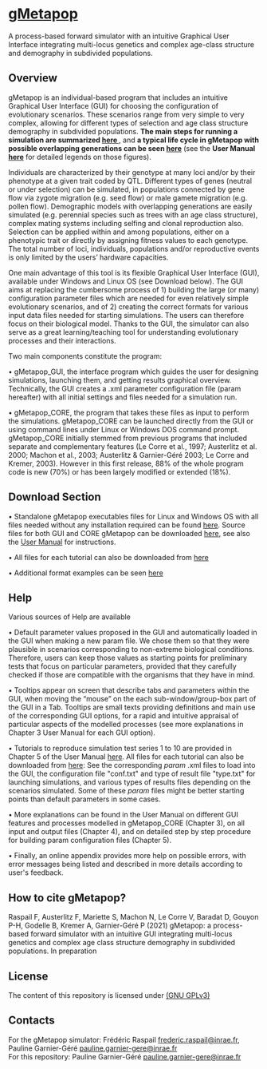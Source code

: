 # <A HREF="https://github.com/gMetapop/gMetapop"> gMetapop </A>
A process-based forward simulator with an intuitive Graphical User Interface integrating multi-locus genetics and complex age-class structure and demography in subdivided populations.

## Overview ##
gMetapop is an individual-based program that includes an intuitive Graphical User Interface (GUI) for choosing the configuration of evolutionary scenarios. These scenarios range from very simple to very complex, allowing for different types of selection and age class structure demography in subdivided populations. **The main steps for running a simulation are summarized <A HREF= "gMetapop-overview-Fig.1-4.pdf"> here </A>**, and **a typical life cycle in gMetapop with possible overlapping generations can be seen <A HREF= "gMetapop-life-cycle-Fig.3.pdf"> here</A>** (see the **User Manual <A HREF="https://github.com/gMetapop/gMetapop/tree/master/3-User.Manual-ver.1.0.0"> here</A>** for detailed legends on those figures).

Individuals are characterized by their genotype at many loci and/or by their phenotype at a given trait coded by  QTL. Different types of genes (neutral or under selection) can be simulated, in populations connected by gene flow via zygote migration (e.g. seed flow) or male gamete migration (e.g. pollen flow). Demographic models with overlapping generations are easily simulated (e.g. perennial species such as trees with an age class structure), complex mating systems including selfing and clonal reproduction also. Selection can be applied within and among populations, either on a phenotypic trait or directly by assigning fitness values to each genotype. The total number of loci, individuals, populations and/or reproductive events is only limited by the users’ hardware capacities. 

One main advantage of this tool is its flexible Graphical User Interface (GUI), available under Windows and Linux OS (see Download below). The GUI aims at replacing the cumbersome process of 1) building the large (or many) configuration parameter files which are needed for even relatively simple evolutionary scenarios, and of 2) creating the correct formats for various input data files needed for starting simulations. The users can therefore focus on their biological model. Thanks to the GUI, the simulator can also serve as a great learning/teaching tool for understanding evolutionary processes and their interactions.

Two main components constitute the program:  

•	gMetapop_GUI, the interface program which guides the user for designing simulations, launching them, and getting results graphical overview. Technically, the GUI creates a .xml parameter configuration file (param hereafter) with all initial settings and files needed for a simulation run.

•	gMetapop_CORE, the program that takes these files as input to perform the simulations. gMetapop_CORE can be launched directly from the GUI or using command lines under Linux or Windows DOS command prompt. gMetapop_CORE initially stemmed from previous programs that included separate and complementary features (Le Corre et al., 1997; Austerlitz et al. 2000; Machon et al., 2003; Austerlitz & Garnier-Géré 2003; Le Corre and Kremer, 2003). However in this first release, 88% of the whole program code is new (70%) or has been largely modified or extended (18%). 

## Download Section 

• Standalone gMetapop executables files for Linux and Windows OS with all files needed without any installation required can be found <A HREF="https://github.com/gMetapop/gMetapop/tree/master/1-GUI+CORE.exe.for.download"> here</A>. Source files for both GUI and CORE gMetapop can be downloaded <A HREF="https://github.com/gMetapop/gMetapop/tree/master/2-GUI+CORE.src.for.download"> here</A>, see also the <A HREF="https://github.com/gMetapop/gMetapop/tree/master/3-User.Manual-ver.1.0.0">User Manual</A> for instructions.

•	All files for each tutorial can also be downloaded from <A HREF="https://github.com/gMetapop/gMetapop/tree/master/5-Tutorials"> here</A>

•	Additional format examples can be seen <A HREF="https://github.com/gMetapop/gMetapop/tree/master/4-Format.Examples"> here</A>

## Help ##
Various sources of Help are available 

•	Default parameter values proposed in the GUI and automatically loaded in the GUI when making a new param file. We chose them so that they were plausible in scenarios corresponding to non-extreme biological conditions. Therefore, users can keep those values as starting points for preliminary tests that focus on particular parameters, provided that they carefully checked if those are compatible with the organisms that they have in mind.

•	Tooltips appear on screen that describe tabs and parameters within the GUI, when moving the “mouse” on the each sub-window/group-box part of the GUI in a Tab. Tooltips are small texts providing definitions and main use of the corresponding GUI options, for a rapid and intuitive appraisal of particular aspects of the modelled processes (see more explanations in Chapter 3 User Manual for each GUI option). 

•	Tutorials to reproduce simulation test series 1 to 10 are provided in Chapter 5 of the User Manual <A HREF="https://github.com/gMetapop/gMetapop/tree/master/3-User.Manual"> here</A>. All files for each tutorial can also be downloaded from <A HREF="https://github.com/gMetapop/gMetapop/tree/master/5-Tutorials"> here</A>:
See the corresponding *param* .xml files to load into the GUI, the configuration file "conf.txt" and type of result file "type.txt" for launching simulations, and various types of results files depending on the scenarios simulated. Some of these *param* files might be better starting points than default parameters in some cases.

•	More explanations can be found in the User Manual on different GUI features and processes modelled in gMetapop_CORE (Chapter 3), on all input and output files (Chapter 4), and on detailed step by step procedure for building param configuration files (Chapter 5). 

•	Finally, an online appendix provides more help on possible errors, with error messages being listed and described in more details according to user's feedback.  


## How to cite gMetapop? ##

Raspail F, Austerlitz F, Mariette S, Machon N, Le Corre V, Baradat D, Gouyon P-H, Godelle B, Kremer A, Garnier-Géré P (2021) gMetapop: a process-based forward simulator with an intuitive GUI integrating multi-locus genetics and complex age class structure demography in subdivided populations. In preparation 

## License ##

The content of this repository is licensed under <A HREF="https://choosealicense.com/licenses/gpl-3.0/">(GNU GPLv3)</A> 

## Contacts ##
For the gMetapop simulator: Frédéric Raspail frederic.raspail@inrae.fr, Pauline Garnier-Géré pauline.garnier-gere@inrae.fr  
For this repository: Pauline Garnier-Géré pauline.garnier-gere@inrae.fr


